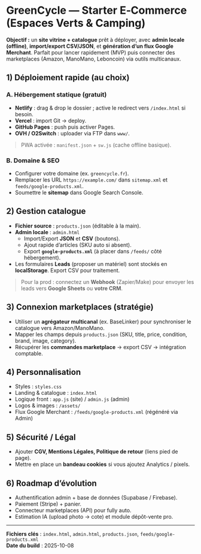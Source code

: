 # GreenCycle — Starter E‑Commerce (Espaces Verts & Camping)

**Objectif :** un **site vitrine + catalogue** prêt à déployer, avec **admin locale (offline)**, **import/export CSV/JSON**, et **génération d’un flux Google Merchant**. Parfait pour lancer rapidement (MVP) puis connecter des marketplaces (Amazon, ManoMano, Leboncoin) via outils multicanaux.

## 1) Déploiement rapide (au choix)

### A. Hébergement statique (gratuit)
- **Netlify** : drag & drop le dossier ; active le redirect vers `/index.html` si besoin.
- **Vercel** : import Git → deploy.
- **GitHub Pages** : push puis activer Pages.
- **OVH / O2Switch** : uploader via FTP dans `www/`.

> PWA activée : `manifest.json` + `sw.js` (cache offline basique).

### B. Domaine & SEO
- Configurer votre domaine (ex. `greencycle.fr`).
- Remplacer les URL `https://example.com/` dans `sitemap.xml` et `feeds/google-products.xml`.
- Soumettre le **sitemap** dans Google Search Console.

## 2) Gestion catalogue

- **Fichier source** : `products.json` (éditable à la main).
- **Admin locale** : `admin.html`
  - Import/Export **JSON** et **CSV** (boutons).
  - Ajout rapide d’articles (SKU auto si absent).
  - Export **`google-products.xml`** (à placer dans `/feeds/` côté hébergement).
- Les formulaires **Leads** (proposer un matériel) sont stockés en **localStorage**. Export CSV pour traitement.

> Pour la prod : connectez un **Webhook** (Zapier/Make) pour envoyer les leads vers **Google Sheets** ou **votre CRM**.

## 3) Connexion marketplaces (stratégie)
- Utiliser un **agrégateur multicanal** (ex. BaseLinker) pour synchroniser le catalogue vers Amazon/ManoMano.
- Mapper les champs depuis `products.json` (SKU, title, price, condition, brand, image, category).
- Récupérer les **commandes marketplace** → export CSV → intégration comptable.

## 4) Personnalisation
- Styles : `styles.css`
- Landing & catalogue : `index.html`
- Logique front : `app.js` (site) / `admin.js` (admin)
- Logos & images : `/assets/`
- Flux Google Merchant : `/feeds/google-products.xml` (régénéré via Admin)

## 5) Sécurité / Légal
- Ajouter **CGV, Mentions Légales, Politique de retour** (liens pied de page).
- Mettre en place un **bandeau cookies** si vous ajoutez Analytics / pixels.

## 6) Roadmap d’évolution
- Authentification admin + base de données (Supabase / Firebase).
- Paiement (Stripe) + panier.
- Connecteur marketplaces (API) pour fully auto.
- Estimation IA (upload photo → cote) et module dépôt-vente pro.

---

**Fichiers clés** : `index.html`, `admin.html`, `products.json`, `feeds/google-products.xml`  
**Date du build** : 2025-10-08
